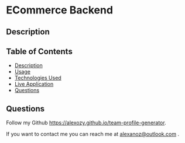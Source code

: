 # ECommerce Backend

## **Description**



## Table of Contents
  * [Description](#description)
  * [Usage](#usage)
  * [Technologies Used](#technologies-used)
  * [Live Application](#liveapplication)
  * [Questions](#questions)



## Questions
Follow my Github https://alexozy.github.io/team-profile-generator.

If you want to contact me you can reach me at alexanoz@outlook.com .

